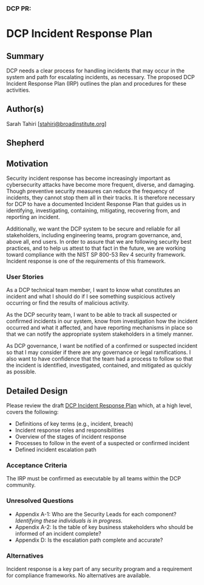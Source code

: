 ### DCP PR:


# DCP Incident Response Plan

## Summary

DCP needs a clear process for handling incidents that may occur in the system and path for escalating incidents, as necessary. The proposed DCP Incident Response Plan (IRP) outlines the plan and procedures for these activities.

## Author(s)

Sarah Tahiri [stahiri@broadinstitute.org]

## Shepherd


## Motivation

Security incident response has become increasingly important as cybersecurity attacks have become more frequent, diverse, and damaging. Though preventive security measures can reduce the frequency of incidents, they cannot stop them all in their tracks. It is therefore necessary for DCP to have a documented Incident Response Plan that guides us in identifying, investigating, containing, mitigating, recovering from, and reporting an incident.

Additionally, we want the DCP system to be secure and reliable for all stakeholders, including engineering teams, program governance, and, above all, end users. In order to assure that we are following security best practices, and to help us attest to that fact in the future, we are working toward compliance with the NIST SP 800-53 Rev 4 security framework. Incident response is one of the requirements of this framework.

### User Stories

As a DCP technical team member, I want to know what constitutes an incident and what I should do if I see something suspicious actively occurring or find the results of malicious activity.

As the DCP security team, I want to be able to track all suspected or confirmed incidents in our system, know from investigation how the incident occurred and what it affected, and have reporting mechanisms in place so that we can notify the appropriate system stakeholders in a timely manner.

As DCP governance, I want be notified of a confirmed or suspected incident so that I may consider if there are any governance or legal ramifications. I also want to have confidence that the team had a process to follow so that the incident is identified, investigated, contained, and mitigated as quickly as possible.

## Detailed Design

Please review the draft [DCP Incident Response Plan](https://docs.google.com/document/d/1DW-WskpfEQHaFhnj4RFMAB5rf2W5OCpeUb19uXC2npI) which, at a high level, covers the following:
* Definitions of key terms (e.g., incident, breach)
* Incident response roles and responsibilities 
* Overview of the stages of incident response 
* Processes to follow in the event of a suspected or confirmed incident
* Defined incident escalation path

### Acceptance Criteria

The IRP must be confirmed as executable by all teams within the DCP community.

### Unresolved Questions

* Appendix A-1: Who are the Security Leads for each component? _Identifying these individuals is in progress._
* Appendix A-2: Is the table of key business stakeholders who should be informed of an incident complete?
* Appendix D: Is the escalation path complete and accurate? 

### Alternatives

Incident response is a key part of any security program and a requirement for compliance frameworks. No alternatives are available.
